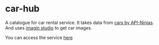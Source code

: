 # car-hub

A catalogue for car rental service.
It takes data from [cars by API-Ninjas](https://rapidapi.com/apininjas/api/cars-by-api-ninjas).
And uses [imagin studio](https://www.imagin.studio/solutions/car-image) to get car images.

You can access the service [here](https://car-hub-weld-omega.vercel.app/)
